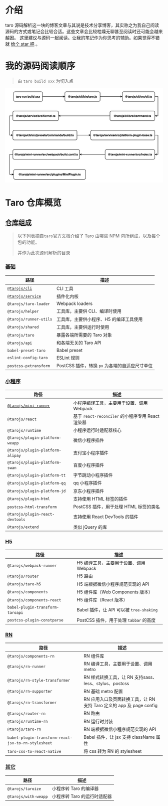 # 介绍

taro 源码解析这一块的博客文章与其说是技术分享博客，其实称之为我自己阅读源码的方式或笔记会比较合适。这些文章会比较枯燥无聊甚至阅读时还可能会越来越困。
这里建议与源码一起阅读。让我的笔记作为你思考的辅助。如果觉得不错就 [给个 star 吧](https://github.com/panyu97py/blog) 。



# 我的源码阅读顺序

> 由 `taro build xxx` 为切入点

![taro流程图.png](assets/taro流程图.png)





# Taro 仓库概览

## [仓库组成](https://taro-docs.jd.com/taro/docs/codebase-overview#仓库组成)

> 以下列表摘自`taro`官方文档介绍了 Taro 由哪些 NPM 包所组成，以及每个包的功能。
>
> 
>
> 并作为此次源码解析的目录

### [基础](https://taro-docs.jd.com/taro/docs/codebase-overview#基础)

| 路径                                         | 描述                                           |
| -------------------------------------------- | ---------------------------------------------- |
| [`@tarojs/cli`](taro-cli源码解析.md)         | CLI 工具                                       |
| [`@tarojs/service`](taro-service源码解析.md) | 插件化内核                                     |
| `@tarojs/taro-loader`                        | Webpack loaders                                |
| `@tarojs/helper`                             | 工具库，主要供 CLI、编译时使用                 |
| `@tarojs/runner-utils`                       | 工具库，主要供小程序、H5 的编译工具使用        |
| `@tarojs/shared`                             | 工具库，主要供运行时使用                       |
| `@tarojs/taro`                               | 暴露各端所需要的 Taro 对象                     |
| `@tarojs/api`                                | 和各端无关的 Taro API                          |
| `babel-preset-taro`                          | Babel preset                                   |
| `eslint-config-taro`                         | ESLint 规则                                    |
| `postcss-pxtransform`                        | PostCSS 插件，转换 `px` 为各端的自适应尺寸单位 |

### [小程序](https://taro-docs.jd.com/taro/docs/codebase-overview#小程序)

| 路径                                                 | 描述                                              |
| ---------------------------------------------------- | ------------------------------------------------- |
| [`@tarojs/mini-runner`](taro-mini-runner源码解析.md) | 小程序编译工具，主要用于设置、调用 Webpack        |
| `@tarojs/react`                                      | 基于 `react-reconciler` 的小程序专用 React 渲染器 |
| `@tarojs/runtime`                                    | 小程序运行时适配器核心                            |
| `@tarojs/plugin-platform-weapp`                      | 微信小程序插件                                    |
| `@tarojs/plugin-platform-alipay`                     | 支付宝小程序插件                                  |
| `@tarojs/plugin-platform-swan`                       | 百度小程序插件                                    |
| `@tarojs/plugin-platform-tt`                         | 字节跳动小程序插件                                |
| `@tarojs/plugin-platform-qq`                         | qq 小程序插件                                     |
| `@tarojs/plugin-platform-jd`                         | 京东小程序插件                                    |
| `@tarojs/plugin-html`                                | 支持使用 HTML 标签的插件                          |
| `postcss-html-transform`                             | PostCSS 插件，用于处理 HTML 标签的类名            |
| `@tarojs/plugin-react-devtools`                      | 支持使用 React DevTools 的插件                    |
| `@tarojs/extend`                                     | 类似 jQuery 的库                                  |

### [H5](https://taro-docs.jd.com/taro/docs/codebase-overview#h5)

| 路径                             | 描述                                     |
| -------------------------------- | ---------------------------------------- |
| `@tarojs/webpack-runner`         | H5 编译工具，主要用于设置、调用 Webpack  |
| `@tarojs/router`                 | H5 路由                                  |
| `@tarojs/taro-h5`                | H5 端根据微信小程序规范实现的 API        |
| `@tarojs/components`             | H5 组件库（Web Components 版本）         |
| `@tarojs/components-react`       | H5 组件库（React 版本）                  |
| `babel-plugin-transform-taroapi` | Babel 插件，让 API 可以被 `tree-shaking` |
| `postcss-plugin-constparse`      | PostCSS 插件，用于处理 `tabbar` 的高度   |

### [RN](https://taro-docs.jd.com/taro/docs/codebase-overview#rn)

| 路径                                                | 描述                                                         |
| --------------------------------------------------- | ------------------------------------------------------------ |
| `@tarojs/components-rn`                             | RN 组件库                                                    |
| `@tarojs/rn-runner`                                 | RN 编译工具，主要用于设置、调用 metro                        |
| `@tarojs/rn-style-transformer`                      | RN 样式转换工具，让 RN 支持sass、less、stylus、postcss       |
| `@tarojs/rn-supporter`                              | RN 基础 metro 配置                                           |
| `@tarojs/rn-transformer`                            | RN 应用入口及页面转换工具，让 RN 支持 Taro 定义的 app 及 page config |
| `@tarojs/router-rn`                                 | RN 路由                                                      |
| `@tarojs/runtime-rn`                                | RN 运行时封装                                                |
| `@tarojs/taro-rn`                                   | RN 端根据微信小程序规范实现的 API                            |
| `babel-plugin-transform-react-jsx-to-rn-stylesheet` | Babel 插件，让 jsx 支持 className 属性                       |
| `taro-css-to-react-native`                          | 将 css 转为 RN 的 stylesheet                                 |

### [其它](https://taro-docs.jd.com/taro/docs/codebase-overview#其它)

| 路径                 | 描述                         |
| -------------------- | ---------------------------- |
| `@tarojs/taroize`    | 小程序转 Taro 的编译器       |
| `@tarojs/with-weapp` | 小程序转 Taro 的运行时适配器 |
